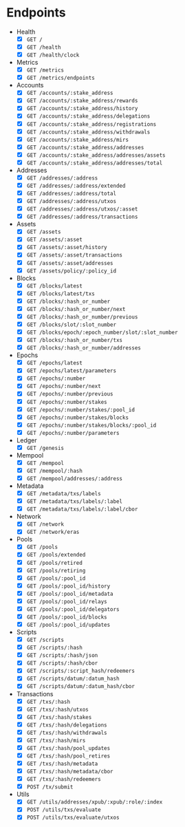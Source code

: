 # Endpoints

- Health
  - [x] `GET /`
  - [x] `GET /health`
  - [x] `GET /health/clock`
- Metrics
  - [x] `GET /metrics`
  - [x] `GET /metrics/endpoints`
- Accounts
  - [x] `GET /accounts/:stake_address`
  - [x] `GET /accounts/:stake_address/rewards`
  - [x] `GET /accounts/:stake_address/history`
  - [x] `GET /accounts/:stake_address/delegations`
  - [x] `GET /accounts/:stake_address/registrations`
  - [x] `GET /accounts/:stake_address/withdrawals`
  - [x] `GET /accounts/:stake_address/mirs`
  - [x] `GET /accounts/:stake_address/addresses`
  - [x] `GET /accounts/:stake_address/addresses/assets`
  - [x] `GET /accounts/:stake_address/addresses/total`
- Addresses
  - [x] `GET /addresses/:address`
  - [x] `GET /addresses/:address/extended`
  - [x] `GET /addresses/:address/total`
  - [x] `GET /addresses/:address/utxos`
  - [x] `GET /addresses/:address/utxos/:asset`
  - [x] `GET /addresses/:address/transactions`
- Assets
  - [x] `GET /assets`
  - [x] `GET /assets/:asset`
  - [x] `GET /assets/:asset/history`
  - [x] `GET /assets/:asset/transactions`
  - [x] `GET /assets/:asset/addresses`
  - [x] `GET /assets/policy/:policy_id`
- Blocks
  - [x] `GET /blocks/latest`
  - [x] `GET /blocks/latest/txs`
  - [x] `GET /blocks/:hash_or_number`
  - [x] `GET /blocks/:hash_or_number/next`
  - [x] `GET /blocks/:hash_or_number/previous`
  - [x] `GET /blocks/slot/:slot_number`
  - [x] `GET /blocks/epoch/:epoch_number/slot/:slot_number`
  - [x] `GET /blocks/:hash_or_number/txs`
  - [x] `GET /blocks/:hash_or_number/addresses`
- Epochs
  - [x] `GET /epochs/latest`
  - [x] `GET /epochs/latest/parameters`
  - [x] `GET /epochs/:number`
  - [x] `GET /epochs/:number/next`
  - [x] `GET /epochs/:number/previous`
  - [x] `GET /epochs/:number/stakes`
  - [x] `GET /epochs/:number/stakes/:pool_id`
  - [x] `GET /epochs/:number/stakes/blocks`
  - [x] `GET /epochs/:number/stakes/blocks/:pool_id`
  - [x] `GET /epochs/:number/parameters`
- Ledger
  - [x] `GET /genesis`
- Mempool
  - [x] `GET /mempool`
  - [x] `GET /mempool/:hash`
  - [x] `GET /mempool/addresses/:address`
- Metadata
  - [x] `GET /metadata/txs/labels`
  - [x] `GET /metadata/txs/labels/:label`
  - [x] `GET /metadata/txs/labels/:label/cbor`
- Network
  - [x] `GET /network`
  - [x] `GET /network/eras`
- Pools
  - [x] `GET /pools`
  - [x] `GET /pools/extended`
  - [x] `GET /pools/retired`
  - [x] `GET /pools/retiring`
  - [x] `GET /pools/:pool_id`
  - [x] `GET /pools/:pool_id/history`
  - [x] `GET /pools/:pool_id/metadata`
  - [x] `GET /pools/:pool_id/relays`
  - [x] `GET /pools/:pool_id/delegators`
  - [x] `GET /pools/:pool_id/blocks`
  - [x] `GET /pools/:pool_id/updates`
- Scripts
  - [x] `GET /scripts`
  - [x] `GET /scripts/:hash`
  - [x] `GET /scripts/:hash/json`
  - [x] `GET /scripts/:hash/cbor`
  - [x] `GET /scripts/:script_hash/redeemers`
  - [x] `GET /scripts/datum/:datum_hash`
  - [x] `GET /scripts/datum/:datum_hash/cbor`
- Transactions
  - [x] `GET /txs/:hash`
  - [x] `GET /txs/:hash/utxos`
  - [x] `GET /txs/:hash/stakes`
  - [x] `GET /txs/:hash/delegations`
  - [x] `GET /txs/:hash/withdrawals`
  - [x] `GET /txs/:hash/mirs`
  - [x] `GET /txs/:hash/pool_updates`
  - [x] `GET /txs/:hash/pool_retires`
  - [x] `GET /txs/:hash/metadata`
  - [x] `GET /txs/:hash/metadata/cbor`
  - [x] `GET /txs/:hash/redeemers`
  - [x] `POST /tx/submit`
- Utils
  - [x] `GET /utils/addresses/xpub/:xpub/:role/:index`
  - [x] `POST /utils/txs/evaluate`
  - [x] `POST /utils/txs/evaluate/utxos`
